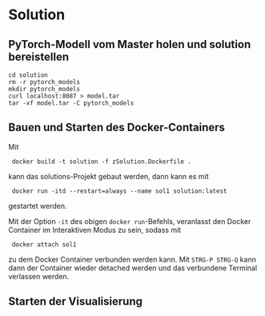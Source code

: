 # Solution

## PyTorch-Modell vom Master holen und solution bereistellen
```shell script
cd solution
rm -r pytorch_models
mkdir pytorch_models
curl localhost:8087 > model.tar
tar -xf model.tar -C pytorch_models
```

## Bauen und Starten des Docker-Containers
Mit 
```shell script
 docker build -t solution -f zSolution.Dockerfile .
```
kann das solutions-Projekt gebaut werden, dann
kann es mit

```shell script
 docker run -itd --restart=always --name sol1 solution:latest
```

gestartet werden.

Mit der Option `-it` des obigen `docker run`-Befehls, veranlasst den Docker Container
im Interaktiven Modus zu sein, sodass mit

```shell script
 docker attach sol1
```

zu dem Docker Container verbunden werden kann.
Mit `STRG-P STRG-Q` kann dann der Container wieder detached werden
und das verbundene Terminal verlassen werden.


## Starten der Visualisierung
